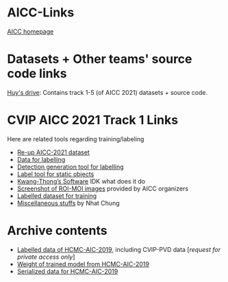 # AICC-Links

[AICC homepage](https://www.aicitychallenge.org)

# Datasets + Other teams' source code links
[Huy's drive](https://drive.google.com/drive/folders/1nG-93M9GBcDRbjPpquxXxW5ing6d3uS6?usp=sharing): Contains track 1-5 (of AICC 2021) datasets + source code.

# CVIP AICC 2021 Track 1 Links

Here are related tools regarding training/labeling
- [Re-up AICC-2021 dataset]( https://drive.google.com/drive/folders/1zJF8e3blbLhwPueoVv9IuOFDdzCCDg3V?usp=sharing)
- [Data for labelling]((https://drive.google.com/drive/folders/16o4d813WAncaSu146irysK-Eh_94RmxY))
- [Detection generation tool for labelling](https://drive.google.com/drive/folders/1UcSG2a2z4kD8zpkpLjaDqQcsO2z1iEig?usp=sharing)
- [Label tool for static objects](https://drive.google.com/file/d/137Tye3oZzR03c6d1CDvdBAPLod43R6AE/view)
- [Kwang-Thong’s Software](https://drive.google.com/file/d/18aqnyBrQTbDSuzBYcr9kR95hctYomEVz/view) IDK what does it do
- [Screenshot of ROI-MOI images](https://drive.google.com/drive/folders/1S0y2JfU9Xq3XOAsKC1KUZOwAZGexvGYw) provided by AICC organizers
- [Labelled dataset for training](https://drive.google.com/drive/folders/1yH0x39b56DqlJ8VF3ruaogcpAT_2VNoO)
- [Miscellaneous stuffs](https://drive.google.com/drive/folders/1nNYFesrajft6xNKINTzx7CQehwEwcZzf) by Nhat Chung

# Archive contents
- [Labelled data of HCMC-AIC-2019](https://drive.google.com/drive/folders/1KtEKTeP0N4ka37xv5utK55takLyt8vN-?usp=sharing), including CVIP-PVD data [*request for private access only*]
- [Weight of trained model from HCMC-AIC-2019](https://drive.google.com/drive/folders/1pIfzwh4-_3w4D1KuEotrAu0fUm1yBh-g)
- [Serialized data for HCMC-AIC-2019](https://drive.google.com/drive/folders/181s6-A9PBPOCjzEaXo6eamFDz40PJey2?usp=sharing)
